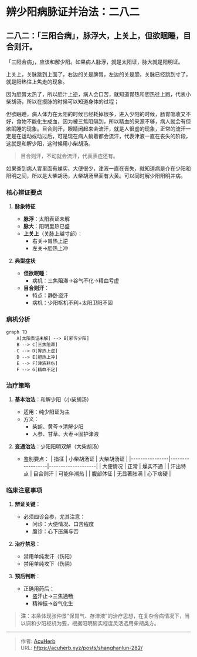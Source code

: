# 辨少阳病脉证并治法：二八二


## 二八二：「三阳合病」，脉浮大，上关上，但欲眠睡，目合则汗。

<!--more-->

「三阳合病」，应该和解少阳。如果病人脉浮，就是太阳证，脉大就是阳明证。

上关上，关脉跳到上面了，右边的关是脾胃，左边的关是胆，关脉已经跳到寸了，就是阳热往上焦走的现象。

因为胆胃太热了，所以胆汁上逆，病人会口苦，就知道胃热和胆热往上跑，代表小柴胡汤，所以在摸脉的时候可以知道身体的过程；

但欲眠睡，病人体力在太阳的时候已经耗掉很多，进入少阳的时候，肠胃吸收又不好，食物不能化生成血，因为被三焦阻隔到，所以精血的来源不够，病人就会有但欲眠睡的现象。目合则汗，眼睛闭起来会流汗，就是人很虚的现象，正常的流汗一定是在运动或动过后，可是现在病人躺着都会流汗，代表津液一直在丧失的阶段，这就是和解少阳，这时候用小柴胡汤。

> 目合则汗，不动就会流汗，代表表症还有。

如果查到病人胃里面有燥实、大便很少，津液一直在丧失，就知道病是介在少阳和阳明之间，所以是大柴胡汤，大柴胡汤里面有大黄。可以同时解少阳阳明并病。

### 核心辨证要点
1. **脉象特征**
   - **脉浮**：太阳表证未解
   - **脉大**：阳明里热已盛
   - **上关上**（关脉上越寸部）：
     - 右关→胃热上逆
     - 左关→胆热上冲

2. **典型症状**
   - **但欲眠睡**：
     - 病机：三焦阻滞→谷气不化→精血亏虚
   - **目合则汗**：
     - 特点：静卧盗汗
     - 病机：少阳枢机不利+太阳卫阳不固

### 病机分析
```mermaid
graph TD
    A[太阳表证未解] --> B[邪传少阳]
    B --> C[三焦阻滞]
    C --> D[胃热上逆]
    D --> E[胆热上冲]
    E --> F[津液耗伤]
    F --> G[精血不足]
```

### 治疗策略
1. **基本治法**：和解少阳（小柴胡汤）
   - 适用：纯少阳证为主
   - 方义：
     - 柴胡、黄芩→清解少阳
     - 人参、甘草、大枣→固护津液

2. **变通治法**：少阳阳明双解（大柴胡汤）
   - 鉴别要点：
     | 指征           | 小柴胡汤证       | 大柴胡汤证         |
     |----------------|------------------|--------------------|
     | 大便情况       | 正常             | 燥实不通           |
     | 汗出特点       | 目合则汗         | 可能伴潮热         |
     | 腹部体征       | 无显著胀满       | 心下痞硬           |

### 临床注意事项
1. **辨证关键**：
   - 必须四诊合参，尤其注意：
     - 问诊：大便情况、口苦程度
     - 腹诊：心下压痛与否

2. **治疗禁忌**：
   - 禁用单纯发汗（伤阳）
   - 禁用单纯攻下（伤阴）

3. **预后判断**：
   - 正确用药后：
     - 盗汗止→三焦通畅
     - 精神振→谷气化生

> **注**：本条体现张仲景"保胃气、存津液"的治疗思想，在复杂合病情况下，当以调和少阳枢机为要，根据阳明腑实程度灵活选用柴胡类方。

---

> 作者: [AcuHerb](https://acuherb.xyz)  
> URL: https://acuherb.xyz/posts/shanghanlun-282/  

